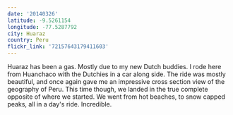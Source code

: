 ```yaml
---
date: '20140326'
latitude: -9.5261154
longitude: -77.5287792
city: Huaraz
country: Peru
flickr_link: '72157643179411603'
---
```


Huaraz has been a gas. Mostly due to my new Dutch buddies. I rode here from Huanchaco with the Dutchies in a car along side. The ride was mostly beautiful, and once again gave me an impressive cross section view of the geography of Peru. This time though, we landed in the true complete opposite of where we started. We went from hot beaches, to snow capped peaks, all in a day's ride. Incredible.

